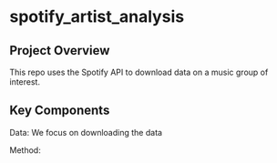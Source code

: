 # spotify_artist_analysis

## Project Overview ##

This repo uses the Spotify API to download data on a music group of interest. 

## Key Components ##
Data: We focus on downloading the data 

Method:



